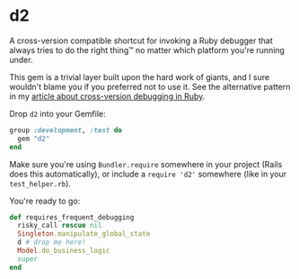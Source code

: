 d2
==

A cross-version compatible shortcut for invoking a Ruby debugger that always tries to do the right thing&trade; no matter which platform you're running under.

This gem is a trivial layer built upon the hard work of giants, and I sure wouldn't blame you if you preferred not to use it. See the alternative pattern in my [article about cross-version debugging in Ruby](http://mutelight.org/ruby-debug).

Drop `d2` into your Gemfile:

``` ruby
group :development, :test do
  gem "d2"
end
```

Make sure you're using `Bundler.require` somewhere in your project (Rails does this automatically), or include a `require 'd2'` somewhere (like in your `test_helper.rb`).

You're ready to go:

``` ruby
def requires_frequent_debugging
  risky_call rescue nil
  Singleton.manipulate_global_state
  d # drop me here!
  Model.do_business_logic
  super
end
```
